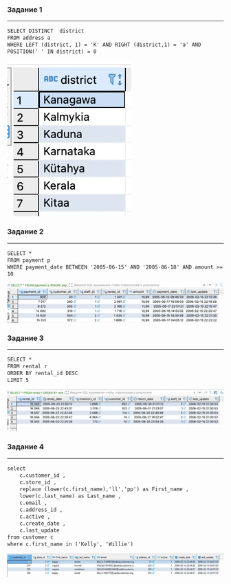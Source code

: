 ### Задание 1
---
```
SELECT DISTINCT  district 
FROM address a 
WHERE LEFT (district, 1) = 'K' AND RIGHT (district,1) = 'a' AND POSITION(' ' IN district) = 0
```
![](./img/12.3.1.png)

### Задание 2
---
```
SELECT *
FROM payment p 
WHERE payment_date BETWEEN '2005-06-15' AND '2005-06-18' AND amount >= 10
```
![](./img/12.3.2.png)

### Задание 3
---
```
SELECT *
FROM rental r 
ORDER BY rental_id DESC 
LIMIT 5
```
![](./img/12.3.3.png)

### Задание 4
---
```
select 
	c.customer_id ,
	c.store_id ,
	replace (lower(c.first_name),'ll','pp') as First_name ,
	lower(c.last_name) as Last_name ,
	c.email ,
	c.address_id ,
	c.active ,
	c.create_date ,
	c.last_update 
from customer c 
where c.first_name in ('Kelly', 'Willie')
```
![](./img/12.3.4.png)
